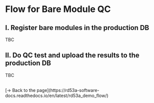 # Flow for Bare Module QC

## I. Register bare modules in the production DB
TBC

## II. Do QC test and upload the results to the production DB
TBC

<br>
[&rarr; Back to the page](https://rd53a-software-docs.readthedocs.io/en/latest/rd53a_demo_flow/)
